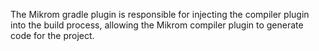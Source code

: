 The Mikrom gradle plugin is responsible for injecting the compiler plugin into the build process,
allowing the Mikrom compiler plugin to generate code for the project.

